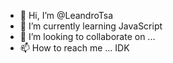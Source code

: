 - 👋 Hi, I’m @LeandroTsa
- 🌱 I’m currently learning JavaScript
- 💞️ I’m looking to collaborate on ...
- 📫 How to reach me ... IDK

<!---
LeandroTsa/LeandroTsa is a ✨ special ✨ repository because its `README.md` (this file) appears on your GitHub profile.
You can click the Preview link to take a look at your changes.
--->
